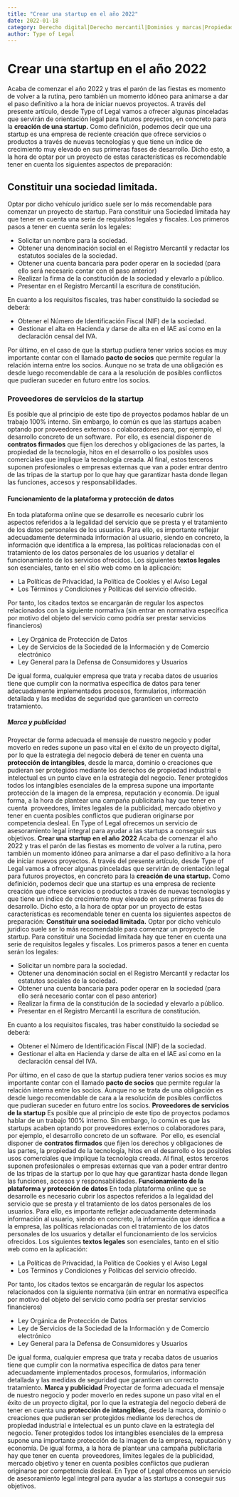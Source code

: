 ```yaml
---
title: "Crear una startup en el año 2022"
date: 2022-01-18
category: Derecho digital|Derecho mercantil|Dominios y marcas|Propiedad Intelectual|Protección de datos
author: Type of Legal
---
```


**Crear una startup en el año 2022**
====================================

Acaba de comenzar el año 2022 y tras el parón de las fiestas es momento de volver a la rutina, pero también un momento idóneo para animarse a dar el paso definitivo a la hora de iniciar nuevos proyectos. A través del presente artículo, desde Type of Legal vamos a ofrecer algunas pinceladas que servirán de orientación legal para futuros proyectos, en concreto para la **creación de una startup.** Como definición, podemos decir que una startup es una empresa de reciente creación que ofrece servicios o productos a través de nuevas tecnologías y que tiene un índice de crecimiento muy elevado en sus primeras fases de desarrollo. Dicho esto, a la hora de optar por un proyecto de estas características es recomendable tener en cuenta los siguientes aspectos de preparación:

**Constituir una sociedad limitada.**
-------------------------------------

Optar por dicho vehículo jurídico suele ser lo más recomendable para comenzar un proyecto de startup. Para constituir una Sociedad limitada hay que tener en cuenta una serie de requisitos legales y fiscales. Los primeros pasos a tener en cuenta serán los legales:

*   Solicitar un nombre para la sociedad.
*   Obtener una denominación social en el Registro Mercantil y redactar los estatutos sociales de la sociedad.
*   Obtener una cuenta bancaria para poder operar en la sociedad (para ello será necesario contar con el paso anterior)
*   Realizar la firma de la constitución de la sociedad y elevarlo a público.    
*   Presentar en el Registro Mercantil la escritura de constitución.

En cuanto a los requisitos fiscales, tras haber constituido la sociedad se deberá:

*   Obtener el Número de Identificación Fiscal (NIF) de la sociedad.
*   Gestionar el alta en Hacienda y darse de alta en el IAE así como en la declaración censal del IVA.

Por último, en el caso de que la startup pudiera tener varios socios es muy importante contar con el llamado **pacto de socios** que permite regular la relación interna entre los socios. Aunque no se trata de una obligación es desde luego recomendable de cara a la resolución de posibles conflictos que pudieran suceder en futuro entre los socios.

### **Proveedores de servicios de la startup**

Es posible que al principio de este tipo de proyectos podamos hablar de un trabajo 100% interno. Sin embargo, lo común es que las startups acaben optando por proveedores externos o colaboradores para, por ejemplo, el desarrollo concreto de un software.  Por ello, es esencial disponer de **contratos firmados** que fijen los derechos y obligaciones de las partes, la propiedad de la tecnología, hitos en el desarrollo o los posibles usos comerciales que implique la tecnología creada. Al final, estos terceros suponen profesionales o empresas externas que van a poder entrar dentro de las tripas de la startup por lo que hay que garantizar hasta donde llegan las funciones, accesos y responsabilidades.

#### **Funcionamiento de la plataforma y protección de datos**

En toda plataforma online que se desarrolle es necesario cubrir los aspectos referidos a la legalidad del servicio que se presta y el tratamiento de los datos personales de los usuarios. Para ello, es importante reflejar adecuadamente determinada información al usuario, siendo en concreto, la información que identifica a la empresa, las políticas relacionadas con el tratamiento de los datos personales de los usuarios y detallar el funcionamiento de los servicios ofrecidos. Los siguientes **textos legales** son esenciales, tanto en el sitio web como en la aplicación:

*   La Políticas de Privacidad, la Política de Cookies y el Aviso Legal
*   Los Términos y Condiciones y Políticas del servicio ofrecido.

Por tanto, los citados textos se encargarán de regular los aspectos relacionados con la siguiente normativa (sin entrar en normativa específica por motivo del objeto del servicio como podría ser prestar servicios financieros)

*   Ley Orgánica de Protección de Datos
*   Ley de Servicios de la Sociedad de la Información y de Comercio electrónico
*   Ley General para la Defensa de Consumidores y Usuarios

De igual forma, cualquier empresa que trata y recaba datos de usuarios tiene que cumplir con la normativa específica de datos para tener adecuadamente implementados procesos, formularios, información detallada y las medidas de seguridad que garanticen un correcto tratamiento.

##### **Marca y publicidad**

Proyectar de forma adecuada el mensaje de nuestro negocio y poder moverlo en redes supone un paso vital en el éxito de un proyecto digital, por lo que la estrategia del negocio deberá de tener en cuenta una **protección de intangibles**, desde la marca, dominio o creaciones que pudieran ser protegidos mediante los derechos de propiedad industrial e intelectual es un punto clave en la estrategia del negocio. Tener protegidos todos los intangibles esenciales de la empresa supone una importante protección de la imagen de la empresa, reputación y economía. De igual forma, a la hora de plantear una campaña publicitaria hay que tener en cuenta  proveedores, limites legales de la publicidad, mercado objetivo y tener en cuenta posibles conflictos que pudieran originarse por competencia desleal. En Type of Legal ofrecemos un servicio de asesoramiento legal integral para ayudar a las startups a conseguir sus objetivos. **Crear una startup en el año 2022** Acaba de comenzar el año 2022 y tras el parón de las fiestas es momento de volver a la rutina, pero también un momento idóneo para animarse a dar el paso definitivo a la hora de iniciar nuevos proyectos. A través del presente artículo, desde Type of Legal vamos a ofrecer algunas pinceladas que servirán de orientación legal para futuros proyectos, en concreto para la **creación de una startup.** Como definición, podemos decir que una startup es una empresa de reciente creación que ofrece servicios o productos a través de nuevas tecnologías y que tiene un índice de crecimiento muy elevado en sus primeras fases de desarrollo. Dicho esto, a la hora de optar por un proyecto de estas características es recomendable tener en cuenta los siguientes aspectos de preparación: **Constituir una sociedad limitada.** Optar por dicho vehículo jurídico suele ser lo más recomendable para comenzar un proyecto de startup. Para constituir una Sociedad limitada hay que tener en cuenta una serie de requisitos legales y fiscales. Los primeros pasos a tener en cuenta serán los legales:

*   Solicitar un nombre para la sociedad.
*   Obtener una denominación social en el Registro Mercantil y redactar los estatutos sociales de la sociedad.
*   Obtener una cuenta bancaria para poder operar en la sociedad (para ello será necesario contar con el paso anterior)
*   Realizar la firma de la constitución de la sociedad y elevarlo a público.    
*   Presentar en el Registro Mercantil la escritura de constitución.

En cuanto a los requisitos fiscales, tras haber constituido la sociedad se deberá:

*   Obtener el Número de Identificación Fiscal (NIF) de la sociedad.
*   Gestionar el alta en Hacienda y darse de alta en el IAE así como en la declaración censal del IVA.

Por último, en el caso de que la startup pudiera tener varios socios es muy importante contar con el llamado **pacto de socios** que permite regular la relación interna entre los socios. Aunque no se trata de una obligación es desde luego recomendable de cara a la resolución de posibles conflictos que pudieran suceder en futuro entre los socios. **Proveedores de servicios de la startup** Es posible que al principio de este tipo de proyectos podamos hablar de un trabajo 100% interno. Sin embargo, lo común es que las startups acaben optando por proveedores externos o colaboradores para, por ejemplo, el desarrollo concreto de un software.  Por ello, es esencial disponer de **contratos firmados** que fijen los derechos y obligaciones de las partes, la propiedad de la tecnología, hitos en el desarrollo o los posibles usos comerciales que implique la tecnología creada. Al final, estos terceros suponen profesionales o empresas externas que van a poder entrar dentro de las tripas de la startup por lo que hay que garantizar hasta donde llegan las funciones, accesos y responsabilidades. **Funcionamiento de la plataforma y protección de datos** En toda plataforma online que se desarrolle es necesario cubrir los aspectos referidos a la legalidad del servicio que se presta y el tratamiento de los datos personales de los usuarios. Para ello, es importante reflejar adecuadamente determinada información al usuario, siendo en concreto, la información que identifica a la empresa, las políticas relacionadas con el tratamiento de los datos personales de los usuarios y detallar el funcionamiento de los servicios ofrecidos. Los siguientes **textos legales** son esenciales, tanto en el sitio web como en la aplicación:

*   La Políticas de Privacidad, la Política de Cookies y el Aviso Legal
*   Los Términos y Condiciones y Políticas del servicio ofrecido.

Por tanto, los citados textos se encargarán de regular los aspectos relacionados con la siguiente normativa (sin entrar en normativa específica por motivo del objeto del servicio como podría ser prestar servicios financieros)

*   Ley Orgánica de Protección de Datos
*   Ley de Servicios de la Sociedad de la Información y de Comercio electrónico
*   Ley General para la Defensa de Consumidores y Usuarios

De igual forma, cualquier empresa que trata y recaba datos de usuarios tiene que cumplir con la normativa específica de datos para tener adecuadamente implementados procesos, formularios, información detallada y las medidas de seguridad que garanticen un correcto tratamiento. **Marca y publicidad** Proyectar de forma adecuada el mensaje de nuestro negocio y poder moverlo en redes supone un paso vital en el éxito de un proyecto digital, por lo que la estrategia del negocio deberá de tener en cuenta una **protección de intangibles**, desde la marca, dominio o creaciones que pudieran ser protegidos mediante los derechos de propiedad industrial e intelectual es un punto clave en la estrategia del negocio. Tener protegidos todos los intangibles esenciales de la empresa supone una importante protección de la imagen de la empresa, reputación y economía. De igual forma, a la hora de plantear una campaña publicitaria hay que tener en cuenta  proveedores, limites legales de la publicidad, mercado objetivo y tener en cuenta posibles conflictos que pudieran originarse por competencia desleal. En Type of Legal ofrecemos un servicio de asesoramiento legal integral para ayudar a las startups a conseguir sus objetivos.
